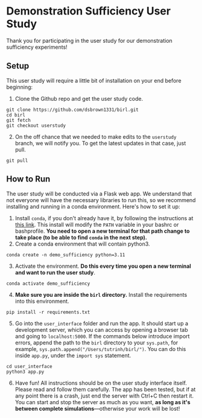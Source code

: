 # Demonstration Sufficiency User Study

Thank you for participating in the user study for our demonstration sufficiency experiments!

## Setup
This user study will require a little bit of installation on your end before beginning:
1. Clone the Github repo and get the user study code.
```
git clone https://github.com/dsbrown1331/birl.git
cd birl
git fetch
git checkout userstudy
```
2. On the off chance that we needed to make edits to the `userstudy` branch, we will notify you. To get the latest updates in that case, just pull.
```
git pull
```

## How to Run
The user study will be conducted via a Flask web app. We understand that not everyone will have the necessary libraries to run this, so we recommend installing and running in a conda environment. Here's how to set it up:
1. Install `conda`, if you don't already have it, by following the instructions at [this link](https://docs.conda.io/projects/conda/en/latest/user-guide/install/). This install will modify the `PATH` variable in your bashrc or bashprofile. **You need to open a new terminal for that path change to take place (to be able to find `conda` in the next step).**
2. Create a conda environment that will contain python3.
```
conda create -n demo_sufficiency python=3.11
```
3. Activate the environment. **Do this every time you open a new terminal and want to run the user study**.
```
conda activate demo_sufficiency
```
4. **Make sure you are inside the `birl` directory.** Install the requirements into this environment.
```
pip install -r requirements.txt
```
5. Go into the `user_interface` folder and run the app. It should start up a development server, which you can access by opening a browser tab and going to `localhost:5000`. If the commands below introduce import errors, append the path to the `birl` directory to your `sys.path`, for example, `sys.path.append("/Users/tutrinh/birl/")`. You can do this inside `app.py`, under the `import sys` statement.
```
cd user_interface
python3 app.py
```
6. Have fun! All instructions should be on the user study interface itself. Please read and follow them carefully. The app has been tested, but if at any point there is a crash, just end the server with Ctrl+C then restart it. You can start and stop the server as much as you want, **as long as it's between complete simulations**—otherwise your work will be lost!
